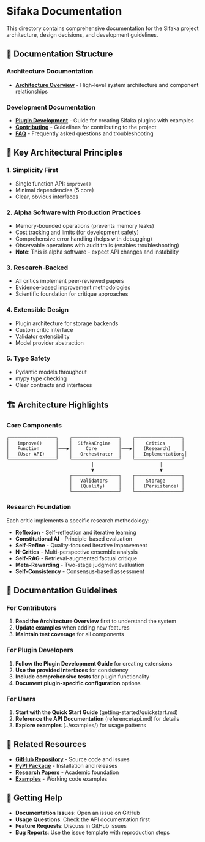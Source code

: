 # Sifaka Documentation

This directory contains comprehensive documentation for the Sifaka project architecture, design decisions, and development guidelines.

## 📁 Documentation Structure

### Architecture Documentation
- **[Architecture Overview](architecture.md)** - High-level system architecture and component relationships

### Development Documentation
- **[Plugin Development](../examples/plugins/README.md)** - Guide for creating Sifaka plugins with examples
- **[Contributing](../CONTRIBUTING.md)** - Guidelines for contributing to the project
- **[FAQ](FAQ.md)** - Frequently asked questions and troubleshooting

## 🎯 Key Architectural Principles

### 1. **Simplicity First**
- Single function API: `improve()`
- Minimal dependencies (5 core)
- Clear, obvious interfaces

### 2. **Alpha Software with Production Practices**
- Memory-bounded operations (prevents memory leaks)
- Cost tracking and limits (for development safety)
- Comprehensive error handling (helps with debugging)
- Observable operations with audit trails (enables troubleshooting)
- **Note**: This is alpha software - expect API changes and instability

### 3. **Research-Backed**
- All critics implement peer-reviewed papers
- Evidence-based improvement methodologies
- Scientific foundation for critique approaches

### 4. **Extensible Design**
- Plugin architecture for storage backends
- Custom critic interface
- Validator extensibility
- Model provider abstraction

### 5. **Type Safety**
- Pydantic models throughout
- mypy type checking
- Clear contracts and interfaces

## 🏗️ Architecture Highlights

### Core Components

```
┌─────────────────┐    ┌─────────────────┐    ┌─────────────────┐
│   improve()     │    │  SifakaEngine   │    │    Critics      │
│   Function      │───▶│     Core        │───▶│   (Research)    │
│   (User API)    │    │   Orchestrator  │    │   Implementations│
└─────────────────┘    └─────────────────┘    └─────────────────┘
                               │                        │
                               ▼                        ▼
                       ┌─────────────────┐    ┌─────────────────┐
                       │   Validators    │    │    Storage      │
                       │   (Quality)     │    │   (Persistence) │
                       └─────────────────┘    └─────────────────┘
```

### Research Foundation

Each critic implements a specific research methodology:

- **Reflexion** - Self-reflection and iterative learning
- **Constitutional AI** - Principle-based evaluation
- **Self-Refine** - Quality-focused iterative improvement
- **N-Critics** - Multi-perspective ensemble analysis
- **Self-RAG** - Retrieval-augmented factual critique
- **Meta-Rewarding** - Two-stage judgment evaluation
- **Self-Consistency** - Consensus-based assessment

## 📖 Documentation Guidelines

### For Contributors
1. **Read the Architecture Overview** first to understand the system
2. **Update examples** when adding new features
3. **Maintain test coverage** for all components

### For Plugin Developers
1. **Follow the Plugin Development Guide** for creating extensions
2. **Use the provided interfaces** for consistency
3. **Include comprehensive tests** for plugin functionality
4. **Document plugin-specific configuration** options

### For Users
1. **Start with the Quick Start Guide** (getting-started/quickstart.md)
2. **Reference the API Documentation** (reference/api.md) for details
3. **Explore examples** (../examples/) for usage patterns

## 🔗 Related Resources

- **[GitHub Repository](https://github.com/sifaka-ai/sifaka)** - Source code and issues
- **[PyPI Package](https://pypi.org/project/sifaka/)** - Installation and releases
- **[Research Papers](../README.md#research-foundation)** - Academic foundation
- **[Examples](../examples/)** - Working code examples

## 🤝 Getting Help

- **Documentation Issues**: Open an issue on GitHub
- **Usage Questions**: Check the API documentation first
- **Feature Requests**: Discuss in GitHub issues
- **Bug Reports**: Use the issue template with reproduction steps
